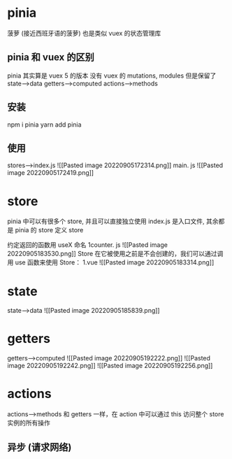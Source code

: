 # pinia
菠萝 (接近西班牙语的菠萝)
也是类似 vuex 的状态管理库

## pinia 和 vuex 的区别
pinia 其实算是 vuex 5 的版本
没有 vuex 的 mutations, modules
但是保留了 
state-->data
getters-->computed
actions-->methods

## 安装
npm i pinia
yarn add pinia

## 使用
stores-->index.js
![[Pasted image 20220905172314.png]]
main. js
![[Pasted image 20220905172419.png]]


# store
pinia 中可以有很多个 store, 并且可以直接独立使用
index.js 是入口文件, 其余都是 pinia 的 store
定义 store

约定返回的函数用 useX 命名
1counter. js
![[Pasted image 20220905183530.png]]
Store 在它被使用之前是不会创建的，我们可以通过调用 use 函数来使用 Store：
1.vue
![[Pasted image 20220905183314.png]]
# state
state-->data
![[Pasted image 20220905185839.png]]
# getters
getters-->computed
![[Pasted image 20220905192222.png]]
![[Pasted image 20220905192242.png]]
![[Pasted image 20220905192256.png]]

# actions
actions-->methods
和 getters 一样，在 action 中可以通过 this 访问整个 store 实例的所有操作

## 异步 (请求网络)